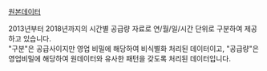 [원본데이터](https://www.data.go.kr/data/15091497/fileData.do) 

2013년부터 2018년까지의 시간별 공급량 자료로 연/월/일/시간 단위로 구분하여 제공하고 있습니다.  
"구분"은 공급사이지만 영업 비밀에 해당하여 비식별화 처리된 데이터이고,
"공급량"은 영업비밀에 해당하여 원데이터와 유사한 패턴을 갖도록 처리된 데이터입니다.
